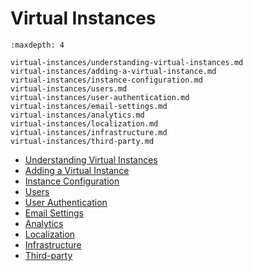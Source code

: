 # Virtual Instances

```{toctree}
:maxdepth: 4

virtual-instances/understanding-virtual-instances.md
virtual-instances/adding-a-virtual-instance.md
virtual-instances/instance-configuration.md
virtual-instances/users.md
virtual-instances/user-authentication.md
virtual-instances/email-settings.md
virtual-instances/analytics.md
virtual-instances/localization.md
virtual-instances/infrastructure.md
virtual-instances/third-party.md
```

* [Understanding Virtual Instances](./virtual-instances/understanding-virtual-instances.md)
* [Adding a Virtual Instance](./virtual-instances/adding-a-virtual-instance.md)
* [Instance Configuration](./virtual-instances/instance-configuration.md)
* [Users](./virtual-instances/users.md)
* [User Authentication](./virtual-instances/user-authentication.md)
* [Email Settings](./virtual-instances/email-settings.md)
* [Analytics](./virtual-instances/analytics.md)
* [Localization](./virtual-instances/localization.md)
* [Infrastructure](./virtual-instances/infrastructure.md)
* [Third-party](./virtual-instances/third-party.md)